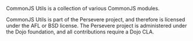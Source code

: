 CommonJS Utils is a collection of various CommonJS modules.

CommonJS Utils is part of the Persevere project, and therefore is licensed under the
AFL or BSD license. The Persevere project is administered under the Dojo foundation,
and all contributions require a Dojo CLA.